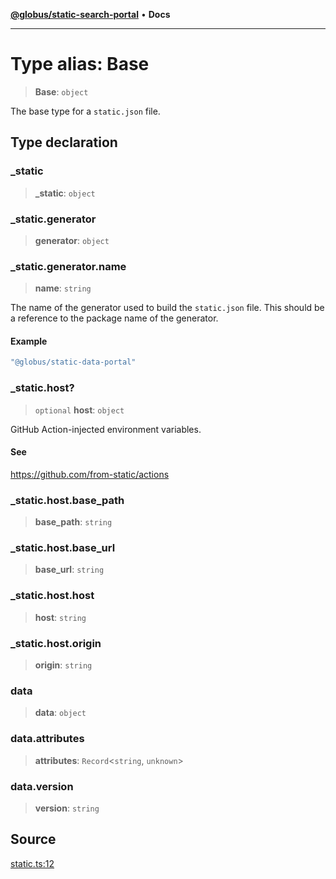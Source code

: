 [**@globus/static-search-portal**](../README.md) • **Docs**

***

# Type alias: Base

> **Base**: `object`

The base type for a `static.json` file.

## Type declaration

### \_static

> **\_static**: `object`

### \_static.generator

> **generator**: `object`

### \_static.generator.name

> **name**: `string`

The name of the generator used to build the `static.json` file.
This should be a reference to the package name of the generator.

#### Example

```ts
"@globus/static-data-portal"
```

### \_static.host?

> `optional` **host**: `object`

GitHub Action-injected environment variables.

#### See

https://github.com/from-static/actions

### \_static.host.base\_path

> **base\_path**: `string`

### \_static.host.base\_url

> **base\_url**: `string`

### \_static.host.host

> **host**: `string`

### \_static.host.origin

> **origin**: `string`

### data

> **data**: `object`

### data.attributes

> **attributes**: `Record`\<`string`, `unknown`\>

### data.version

> **version**: `string`

## Source

[static.ts:12](https://github.com/globus/static-search-portal/blob/427d9e768bedde4f5dc3d367aa2f475355b36dde/static.ts#L12)

